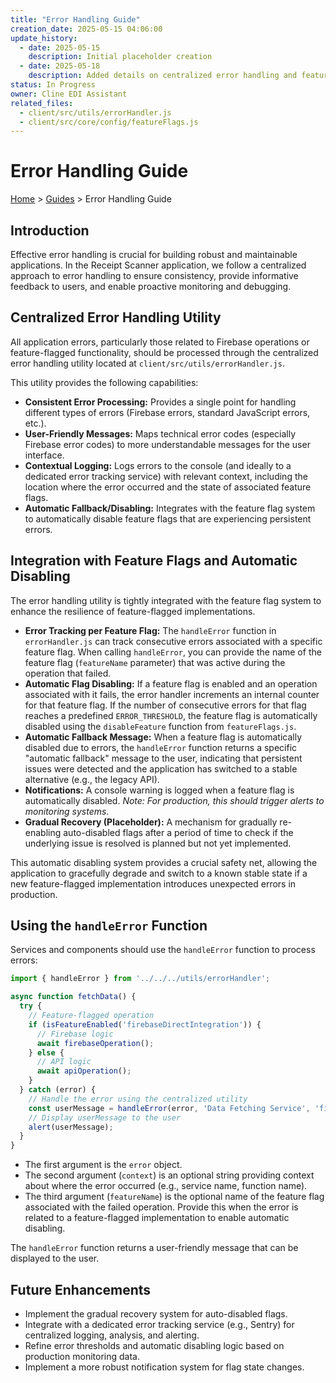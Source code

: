 ```yaml
---
title: "Error Handling Guide"
creation_date: 2025-05-15 04:06:00
update_history:
  - date: 2025-05-15
    description: Initial placeholder creation
  - date: 2025-05-18
    description: Added details on centralized error handling and feature flag integration
status: In Progress
owner: Cline EDI Assistant
related_files:
  - client/src/utils/errorHandler.js
  - client/src/core/config/featureFlags.js
---
```


# Error Handling Guide

[Home](/docs) > [Guides](/docs/guides) > Error Handling Guide

## Introduction

Effective error handling is crucial for building robust and maintainable applications. In the Receipt Scanner application, we follow a centralized approach to error handling to ensure consistency, provide informative feedback to users, and enable proactive monitoring and debugging.

## Centralized Error Handling Utility

All application errors, particularly those related to Firebase operations or feature-flagged functionality, should be processed through the centralized error handling utility located at `client/src/utils/errorHandler.js`.

This utility provides the following capabilities:

-   **Consistent Error Processing:** Provides a single point for handling different types of errors (Firebase errors, standard JavaScript errors, etc.).
-   **User-Friendly Messages:** Maps technical error codes (especially Firebase error codes) to more understandable messages for the user interface.
-   **Contextual Logging:** Logs errors to the console (and ideally to a dedicated error tracking service) with relevant context, including the location where the error occurred and the state of associated feature flags.
-   **Automatic Fallback/Disabling:** Integrates with the feature flag system to automatically disable feature flags that are experiencing persistent errors.

## Integration with Feature Flags and Automatic Disabling

The error handling utility is tightly integrated with the feature flag system to enhance the resilience of feature-flagged implementations.

-   **Error Tracking per Feature Flag:** The `handleError` function in `errorHandler.js` can track consecutive errors associated with a specific feature flag. When calling `handleError`, you can provide the name of the feature flag (`featureName` parameter) that was active during the operation that failed.
-   **Automatic Flag Disabling:** If a feature flag is enabled and an operation associated with it fails, the error handler increments an internal counter for that feature flag. If the number of consecutive errors for that flag reaches a predefined `ERROR_THRESHOLD`, the feature flag is automatically disabled using the `disableFeature` function from `featureFlags.js`.
-   **Automatic Fallback Message:** When a feature flag is automatically disabled due to errors, the `handleError` function returns a specific "automatic fallback" message to the user, indicating that persistent issues were detected and the application has switched to a stable alternative (e.g., the legacy API).
-   **Notifications:** A console warning is logged when a feature flag is automatically disabled. *Note: For production, this should trigger alerts to monitoring systems.*
-   **Gradual Recovery (Placeholder):** A mechanism for gradually re-enabling auto-disabled flags after a period of time to check if the underlying issue is resolved is planned but not yet implemented.

This automatic disabling system provides a crucial safety net, allowing the application to gracefully degrade and switch to a known stable state if a new feature-flagged implementation introduces unexpected errors in production.

## Using the `handleError` Function

Services and components should use the `handleError` function to process errors:

```javascript
import { handleError } from '../../../utils/errorHandler';

async function fetchData() {
  try {
    // Feature-flagged operation
    if (isFeatureEnabled('firebaseDirectIntegration')) {
      // Firebase logic
      await firebaseOperation();
    } else {
      // API logic
      await apiOperation();
    }
  } catch (error) {
    // Handle the error using the centralized utility
    const userMessage = handleError(error, 'Data Fetching Service', 'firebaseDirectIntegration');
    // Display userMessage to the user
    alert(userMessage);
  }
}
```

-   The first argument is the `error` object.
-   The second argument (`context`) is an optional string providing context about where the error occurred (e.g., service name, function name).
-   The third argument (`featureName`) is the optional name of the feature flag associated with the failed operation. Provide this when the error is related to a feature-flagged implementation to enable automatic disabling.

The `handleError` function returns a user-friendly message that can be displayed to the user.

## Future Enhancements

-   Implement the gradual recovery system for auto-disabled flags.
-   Integrate with a dedicated error tracking service (e.g., Sentry) for centralized logging, analysis, and alerting.
-   Refine error thresholds and automatic disabling logic based on production monitoring data.
-   Implement a more robust notification system for flag state changes.
